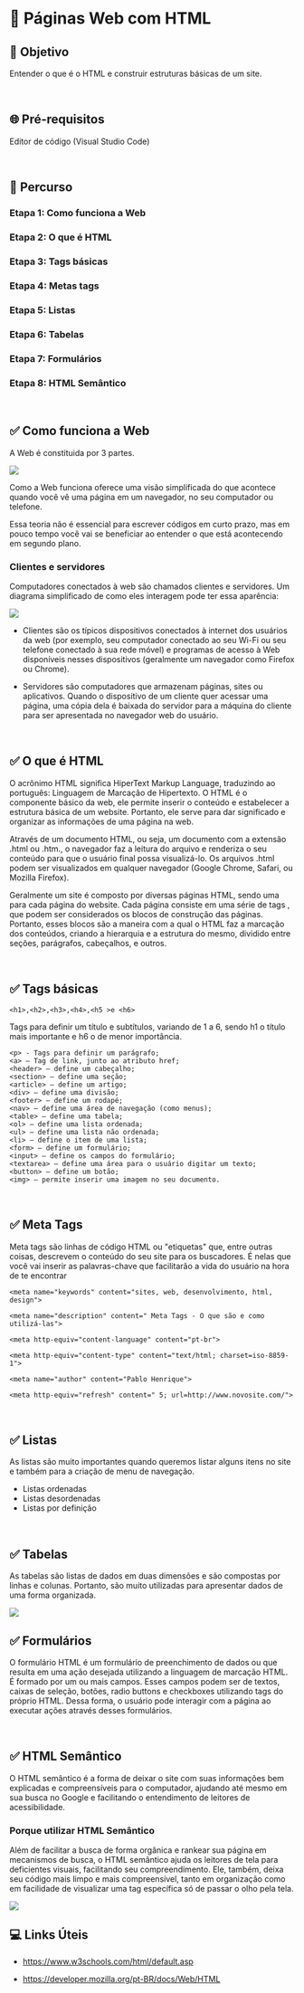 # 📌 **Páginas Web com HTML**
## 🎯 **Objetivo**
Entender o que é o HTML e construir estruturas básicas de um
site.

<br>

## 🌐 **Pré-requisitos**
Editor de código (Visual Studio Code)

<br>

## 🏁 **Percurso**
### **Etapa 1:** Como funciona a Web
### **Etapa 2:** O que é HTML
### **Etapa 3:** Tags básicas
### **Etapa 4:** Metas tags
### **Etapa 5:** Listas
### **Etapa 6:** Tabelas
### **Etapa 7:** Formulários
### **Etapa 8:** HTML Semântico


<br>

## ✅ **Como funciona a Web**
A Web é constituida por 3 partes.

<img src="../assets/img-07.jpg">

Como a Web funciona oferece uma visão simplificada do que acontece quando você vê uma página em um navegador, no seu computador ou telefone.

Essa teoria não é essencial para escrever códigos em curto prazo, mas em pouco tempo você vai se beneficiar ao entender o que está acontecendo em segundo plano.

### Clientes e servidores
Computadores conectados à web são chamados clientes e servidores. Um diagrama simplificado de como eles interagem pode ter essa aparência:

<img src="../assets/img-10.jpg">

- Clientes são os típicos dispositivos conectados à internet dos usuários da web (por exemplo, seu computador conectado ao seu Wi-Fi ou seu telefone conectado à sua rede móvel) e programas de acesso à Web disponíveis nesses dispositivos (geralmente um navegador como Firefox ou Chrome).

- Servidores são computadores que armazenam páginas, sites ou aplicativos. Quando o dispositivo de um cliente quer acessar uma página, uma cópia dela é baixada do servidor para a máquina do cliente para ser apresentada no navegador web do usuário.

<br>

## ✅ **O que é HTML**
O acrônimo HTML significa HiperText Markup Language, traduzindo ao português: Linguagem de Marcação de Hipertexto. O HTML é o componente básico da web, ele permite inserir o conteúdo e estabelecer a estrutura básica de um website. Portanto, ele serve para dar significado e organizar as informações de uma página na web.

Através de um documento HTML, ou seja, um documento com
a extensão .html ou .htm., o navegador faz a leitura do arquivo e renderiza o seu conteúdo para que o usuário final possa visualizá-lo. Os arquivos .html podem ser visualizados em qualquer navegador (Google Chrome, Safari, ou Mozilla
Firefox).

Geralmente um site é composto por diversas páginas HTML,
sendo uma para cada página do website. Cada página consiste
em uma série de tags , que podem ser considerados os blocos
de construção das páginas. Portanto, esses blocos são a
maneira com a qual o HTML faz a marcação dos conteúdos, criando a hierarquia e a estrutura do mesmo, dividido entre
seções, parágrafos, cabeçalhos, e outros.

<br>

## ✅ Tags básicas
```
<h1>,<h2>,<h3>,<h4>,<h5 >e <h6>
```
Tags para definir um título e subtítulos, variando de 1 a 6, sendo h1 o título mais importante e h6 o de menor importância.

```
<p> - Tags para definir um parágrafo;
<a> – Tag de link, junto ao atributo href;
<header> – define um cabeçalho;
<section> – define uma seção;
<article> – define um artigo;
<div> – define uma divisão;
<footer> – define um rodapé;
<nav> – define uma área de navegação (como menus);
<table> – define uma tabela;
<ol> – define uma lista ordenada;
<ul> – define uma lista não ordenada;
<li> – define o item de uma lista;
<form> – define um formulário;
<input> – define os campos do formulário;
<textarea> – define uma área para o usuário digitar um texto;
<button> – define um botão;
<img> – permite inserir uma imagem no seu documento.
```

<br>

## ✅ **Meta Tags**
Meta tags são linhas de código HTML ou "etiquetas" que, entre outras coisas, descrevem o conteúdo do seu site para os buscadores. É nelas que você vai inserir as palavras-chave que facilitarão a vida do usuário na hora de te encontrar

```
<meta name="keywords" content="sites, web, desenvolvimento, html, design">

<meta name="description" content=" Meta Tags - O que são e como utilizá-las">

<meta http-equiv="content-language" content="pt-br">

<meta http-equiv="content-type" content="text/html; charset=iso-8859-1">

<meta name="author" content="Pablo Henrique">

<meta http-equiv="refresh" content=" 5; url=http://www.novosite.com/">
```

<br>

## ✅ **Listas**
As listas são muito importantes quando queremos listar alguns itens no site e também para a criação de menu de navegação.

- Listas ordenadas
- Listas desordenadas
- Listas por definição


<br>

## ✅ **Tabelas**
As tabelas são listas de dados em duas dimensões e são compostas por linhas e colunas. Portanto, são muito utilizadas para apresentar dados de uma forma organizada.

<img src="../assets/img-08.jpg">

<br>

## ✅ **Formulários**
O formulário HTML é um formulário de preenchimento de dados ou que resulta em uma ação desejada utilizando a linguagem de marcação HTML. É formado por um ou mais campos. Esses campos podem ser de textos, caixas de seleção, botões, radio buttons e checkboxes utilizando tags do próprio HTML. Dessa forma, o usuário pode interagir com a página ao executar ações através desses formulários.

<br>

## ✅ **HTML Semântico**
O HTML semântico é a forma de deixar o site com suas informações bem explicadas e compreensíveis para o computador, ajudando até mesmo em sua busca no Google e facilitando o entendimento de leitores de acessibilidade.

### Porque utilizar HTML Semântico
Além de facilitar a busca de forma orgânica e rankear sua página em mecanismos de busca, o HTML semântico ajuda os leitores de tela para deficientes visuais, facilitando seu compreendimento. Ele, também, deixa seu código mais limpo e mais compreensível, tanto em organização como em facilidade de visualizar uma tag específica só de passar o olho pela tela.

<img src="../assets/img-09.jpg">

<br>

## 💻 **Links Úteis**

- https://www.w3schools.com/html/default.asp

- https://developer.mozilla.org/pt-BR/docs/Web/HTML